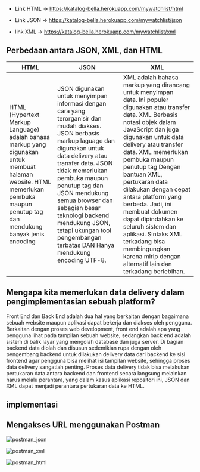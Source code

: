 - Link HTML -> https://katalog-bella.herokuapp.com/mywatchlist/html

- Link JSON -> https://katalog-bella.herokuapp.com/mywatchlist/json

- link XML -> https://katalog-bella.herokuapp.com/mywatchlist/xml

## Perbedaan antara JSON, XML, dan HTML
| HTML | JSON | XML |
| ------------- | ------------- | --------- |
| HTML (Hypertext Markup Language) adalah bahasa markup yang digunakan untuk membuat halaman website. HTML memerlukan pembuka maupun penutup tag dan mendukung banyak jenis encoding | JSON digunakan untuk menyimpan informasi dengan cara yang terorganisir dan mudah diakses. JSON berbasis markup laguage dan digunakan untuk data delivery atau transfer data. JSON tidak memerlukan pembuka maupun penutup tag dan JSON mendukung semua browser dan sebagian besar teknologi backend mendukung JSON, tetapi ukungan tool pengembangan terbatas DAN Hanya mendukung encoding UTF-8.| XML adalah bahasa markup yang dirancang untuk menyimpan data. Ini populer digunakan atau transfer data. XML Berbasis notasi objek dalam JavaScript dan juga digunakan untuk data delivery atau transfer data. XML memerlukan pembuka maupun penutup tag Dengan bantuan XML, pertukaran data dilakukan dengan cepat antara platform yang berbeda. Jadi, ini membuat dokumen dapat dipindahkan ke seluruh sistem dan aplikasi. Sintaks XML terkadang bisa membingungkan karena mirip dengan alternatif lain dan terkadang berlebihan. |

## Mengapa kita memerlukan data delivery dalam pengimplementasian sebuah platform?
Front End dan Back End adalah dua hal yang berkaitan dengan bagaimana sebuah website maupun aplikasi dapat bekerja dan diakses oleh pengguna. Berkaitan dengan proses web development, front end adalah apa yang pengguna lihat pada tampilan sebuah website, sedangkan back end adalah sistem di balik layar yang mengolah database dan juga server. Di bagian backend data diolah dan disusun sedemikian rupa dengan oleh pengembang backend untuk dilakukan delivery data dari backend ke sisi frontend agar pengguna bisa melihat isi tampilan website, sehingga proses data delivery sangatlah penting. Proses data delivery tidak bisa melakukan pertukaran data antara backend dan frontend secara langsung melainkan harus melalu perantara, yang dalam kasus aplikasi repositori ini, JSON dan XML dapat menjadi perantara pertukaran data ke HTML. 

## implementasi


## Mengakses URL menggunakan Postman

![postman_json](https://user-images.githubusercontent.com/112465346/191438366-2ccb09d5-e700-4838-8d3d-75b77f8e2bc3.png)

![postman_xml](https://user-images.githubusercontent.com/112465346/191438405-4a0205c3-b0c9-45c4-acce-a5881987a578.png)

![postman_html](https://user-images.githubusercontent.com/112465346/191438448-fcffdc13-2757-4480-b396-3ef0f2d036f7.png)
